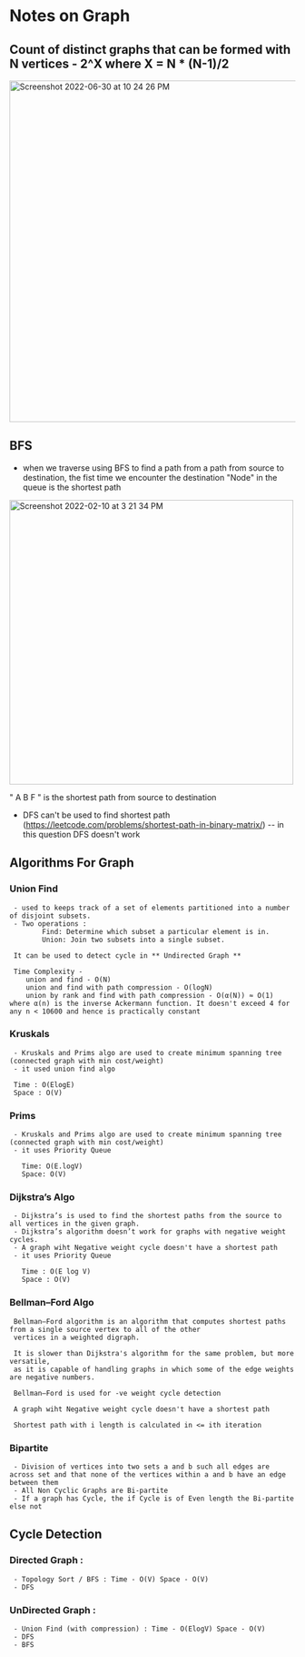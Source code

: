 # Notes on Graph

## Count of distinct graphs that can be formed with N vertices - 2^X where X = N * (N-1)/2

<img width="600" alt="Screenshot 2022-06-30 at 10 24 26 PM" src="https://user-images.githubusercontent.com/56363090/176734380-474204b0-e6f8-4104-b538-9c4224bf35e2.png">


## BFS

- when we traverse using BFS to find a path from a path from source to destination, the fist time we encounter the destination "Node" in the queue is the shortest path


<img width="500" alt="Screenshot 2022-02-10 at 3 21 34 PM" src="https://user-images.githubusercontent.com/56363090/153381975-d5d618e5-d4ad-4ba4-958c-17d0ab5d0687.png">


" A B F " is the shortest path from source to destination

- DFS can't be used to find shortest path (https://leetcode.com/problems/shortest-path-in-binary-matrix/) -- in this question DFS doesn't work

## Algorithms For Graph
   
   ### Union Find
     - used to keeps track of a set of elements partitioned into a number of disjoint subsets. 
     - Two operations : 
            Find: Determine which subset a particular element is in.
            Union: Join two subsets into a single subset. 

     It can be used to detect cycle in ** Undirected Graph **

     Time Complexity - 
        union and find - O(N)
        union and find with path compression - O(logN)
        union by rank and find with path compression - O(α(N)) ≈ O(1)  where α(n) is the inverse Ackermann function. It doesn't exceed 4 for any n < 10600 and hence is practically constant

   ### Kruskals
     - Kruskals and Prims algo are used to create minimum spanning tree (connected graph with min cost/weight)
     - it used union find algo
      
     Time : O(ElogE)
     Space : O(V)

   ### Prims
     - Kruskals and Prims algo are used to create minimum spanning tree (connected graph with min cost/weight)
     - it uses Priority Queue

       Time: O(E.logV)
       Space: O(V)

   ### Dijkstra’s Algo
     - Dijkstra’s is used to find the shortest paths from the source to all vertices in the given graph.
     - Dijkstra’s algorithm doesn’t work for graphs with negative weight cycles. 
     - A graph wiht Negative weight cycle doesn't have a shortest path
     - it uses Priority Queue

       Time : O(E log V) 
       Space : O(V)

   ### Bellman–Ford Algo
     Bellman–Ford algorithm is an algorithm that computes shortest paths from a single source vertex to all of the other 
     vertices in a weighted digraph. 
     
     It is slower than Dijkstra's algorithm for the same problem, but more versatile, 
     as it is capable of handling graphs in which some of the edge weights are negative numbers.

     Bellman–Ford is used for -ve weight cycle detection
     
     A graph wiht Negative weight cycle doesn't have a shortest path
     
     Shortest path with i length is calculated in <= ith iteration

   ### Bipartite
     - Division of vertices into two sets a and b such all edges are across set and that none of the vertices within a and b have an edge between them
     - All Non Cyclic Graphs are Bi-partite
     - If a graph has Cycle, the if Cycle is of Even length the Bi-partite else not

## Cycle Detection
   
   ### Directed Graph :
     - Topology Sort / BFS : Time - O(V) Space - O(V)
     - DFS

   ### UnDirected Graph :

     - Union Find (with compression) : Time - O(ElogV) Space - O(V)
     - DFS 
     - BFS
    
